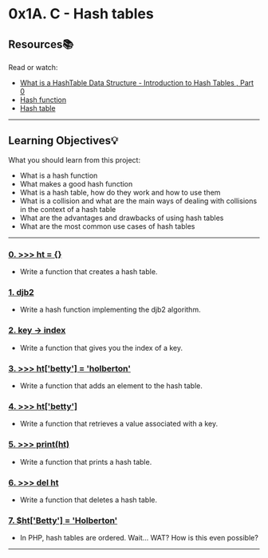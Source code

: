 # 0x1A. C - Hash tables

## Resources:books:
Read or watch:
* [What is a HashTable Data Structure - Introduction to Hash Tables , Part 0](https://www.youtube.com/watch?v=MfhjkfocRR0)
* [Hash function](https://en.wikipedia.org/wiki/Hash_function)
* [Hash table](en.wikiphttps://en.wikipedia.org/wiki/Hash_tableedia.org/wiki/Hash_table)

---
## Learning Objectives:bulb:
What you should learn from this project:

* What is a hash function
* What makes a good hash function
* What is a hash table, how do they work and how to use them
* What is a collision and what are the main ways of dealing with collisions in the context of a hash table
* What are the advantages and drawbacks of using hash tables
* What are the most common use cases of hash tables

---

### [0. >>> ht = {}](./0-hash_table_create.c)
* Write a function that creates a hash table.


### [1. djb2](./1-djb2.c)
* Write a hash function implementing the djb2 algorithm.


### [2. key -> index](./2-key_index.c)
* Write a function that gives you the index of a key.


### [3. >>> ht['betty'] = 'holberton'](./3-hash_table_set.c)
* Write a function that adds an element to the hash table.


### [4. >>> ht['betty']](./4-hash_table_get.c)
* Write a function that retrieves a value associated with a key.


### [5. >>> print(ht)](./5-hash_table_print.c)
* Write a function that prints a hash table.


### [6. >>> del ht](./6-hash_table_delete.c)
* Write a function that deletes a hash table.


### [7. $ht['Betty'] = 'Holberton'](./100-sorted_hash_table.c)
* In PHP, hash tables are ordered. Wait… WAT? How is this even possible?

---

